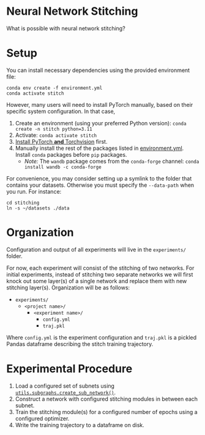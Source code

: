 # Neural Network Stitching

What is possible with neural network stitching?

# Setup

You can install necessary dependencies using the provided environment file:
```shell
conda env create -f environment.yml
conda activate stitch
```
However, many users will need to install PyTorch manually, based on their specific system configuration. In that case,
 1. Create an environment (using your preferred Python version): `conda create -n stitch python=3.11`
 1. Activate: `conda activate stitch`
 1. [Install PyTorch **and** Torchvision](https://pytorch.org/get-started/locally/) first.
 1. Manually install the rest of the packages listed in [environment.yml](environment.yml). Install `conda` packages
    before `pip` packages.
    - _Note:_ The `wandb` package comes from the `conda-forge` channel: `conda install wandb -c conda-forge`

For convenience, you may consider setting up a symlink to the folder that contains your datasets. Otherwise you must
specify the `--data-path` when you run. For instance:
```shell
cd stitching
ln -s ~/datasets ./data
```

# Organization

Configuration and output of all experiments will live in the `experiments/` folder.

For now, each experiment will consist of the stitching of two networks. For initial experiments, instead of stitching
two separate networks we will first knock out some layer(s) of a single network and replace them with new stitching
layer(s). Organization will be as follows:
 - `experiments/`
   - `<project name>/`
     - `<experiment name>/`
       - `config.yml`
       - `traj.pkl`

Where `config.yml` is the experiment configuration and `traj.pkl` is a pickled Pandas dataframe describing the
stitch training trajectory.

# Experimental Procedure

 1. Load a configured set of subnets using [`utils.subgraphs.create_sub_network()`](src/utils/subgraphs.py).
 1. Construct a network with configured stitching modules in between each subnet.
 1. Train the stitching module(s) for a configured number of epochs using a configured optimizer.
 1. Write the training trajectory to a dataframe on disk.
